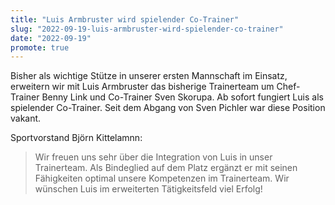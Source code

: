 ```yaml
---
title: "Luis Armbruster wird spielender Co-Trainer"
slug: "2022-09-19-luis-armbruster-wird-spielender-co-trainer"
date: "2022-09-19"
promote: true
---
```

Bisher als wichtige Stütze in unserer ersten Mannschaft im Einsatz, erweitern wir mit Luis Armbruster das bisherige Trainerteam um Chef-Trainer Benny Link und Co-Trainer Sven Skorupa. Ab sofort fungiert Luis als spielender Co-Trainer. Seit dem Abgang von Sven Pichler war diese Position vakant.

Sportvorstand Björn Kittelamnn: 

> Wir freuen uns sehr über die Integration von Luis in unser Trainerteam. Als Bindeglied auf dem Platz ergänzt er mit seinen Fähigkeiten optimal unsere Kompetenzen im Trainerteam. Wir wünschen Luis im erweiterten Tätigkeitsfeld viel Erfolg!
